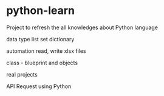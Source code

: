 # python-learn
Project to refresh the all knowledges about Python language

data type
list
set
dictionary

automation read, write xlsx files

class - blueprint and objects

real projects

API Request using Python
